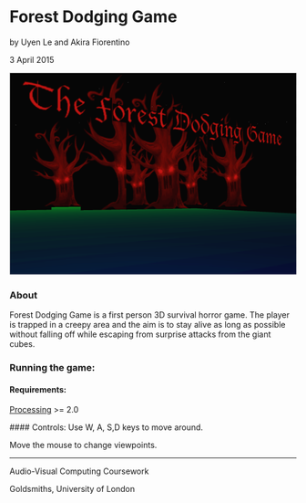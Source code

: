 # Forest Dodging Game
by Uyen Le and Akira Fiorentino

3 April 2015

![alt text](https://github.com/uyenle57/AV-Computing/raw/master/data/screenshot.png "Forest-Dodging-Game-Screenshot")

### About
Forest Dodging Game is a first person 3D survival horror game. The player is trapped in a creepy area and the aim is to stay alive as long as possible without falling off while escaping from surprise attacks from the giant cubes.

### Running the game:
#### Requirements:
[Processing](https://processing.org) >= 2.0

#### Controls:
Use W, A, S,D keys to move around.

Move the mouse to change viewpoints.

-------
Audio-Visual Computing Coursework

Goldsmiths, University of London
